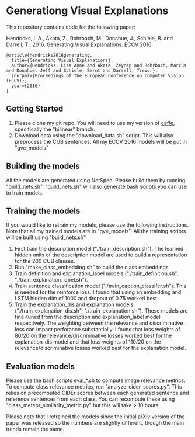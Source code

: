 # Generationg Visual Explanations 

This repository contains code for the following paper:

Hendricks, L.A., Akata, Z., Rohrbach, M., Donahue, J., Schiele, B. and Darrell, T., 2016. Generating Visual Explanations. ECCV 2016.

```
@article{hendricks2016generating,
  title={Generating Visual Explanations},
  author={Hendricks, Lisa Anne and Akata, Zeynep and Rohrbach, Marcus and Donahue, Jeff and Schiele, Bernt and Darrell, Trevor},
  journal={Proceedings of the European Conference on Computer Vision (ECCV)},
  year={2016}
}
```

## Getting Started

1.  Please clone my git repo.  You will need to use my version of [caffe](https://github.com/LisaAnne/lisa-caffe-public/tree/bilinear), specifically the "bilinear" branch.
2.  Download data using the "download_data.sh" script.  This will also preprocess the CUB sentences.  All my ECCV 2016 models will be put in "gve_models"

## Building the models

All the models are generated using NetSpec.  Please build them by running "build_nets.sh".  "build_nets.sh" will also generate bash scripts you can use to train models.

## Training the models

If you would like to retrain my models, please use the following instructions.  Note that all my trained models are in "gve_models".  All the training scripts will be built using "build_nets.sh"

1.  First train the description model ("./train_description.sh").  The learned hidden units of the description model are used to build a representation for the 200 CUB classes.
2.  Run "make_class_embedding.sh" to build the class embeddings
3.  Train definition and explanation_label models ("./train_definition.sh", "./train_explanation_label.sh").
4.  Train sentence classification model ("./train_caption_classifer.sh").  This is needed for the reinforce loss.  I found that using an embedding and LSTM hidden dim of 1000 and dropout of 0.75 worked best.
5.  Train the explanation_dis and explanation models ("./train_explanation_dis.sh", "./train_explanation.sh").  These models are fine-tuned from the description and explanation_label model respecitvely.  The weighting between the relevance and discriminative loss can impact perforance substantially.  I found that loss weights of 80/20 on the relevance/discriminative losses worked best for the explanation-dis model and that loss weights of 110/20 on the relevance/discriminative losses worked best for the explanation model.  


## Evaluation models

Please use the bash scripts eval_*.sh to compute image relevance metrics.  To compute class relevance metrics, run "analyze_cider_scores.py".  This relies on precomputed CIDEr scores between each generated sentence and reference sentences from each class.  You can recompute these using "class_meteor_similarity_metric.py" but this will take > 10 hours.

Please note that I retrained the models since the initial arXiv version of the paper was released so the numbers are slightly different, though the main trends remain the same.
